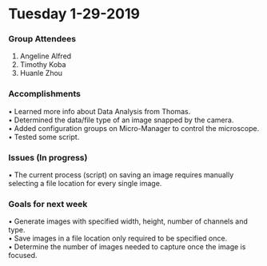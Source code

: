 # Tuesday 1-29-2019

### Group Attendees
1. Angeline Alfred
2. Timothy Koba 
3. Huanle Zhou

### Accomplishments
• Learned more info about Data Analysis from Thomas. \
• Determined the data/file type of an image snapped by the camera. \
• Added configuration groups on Micro-Manager to control the microscope.\
• Tested some script.


### Issues (In progress)
• The current process (script) on saving an image requires manually selecting a file location for every single image.  


### Goals for next week
• Generate images with specified width, height, number of channels and type.\
• Save images in a file location only required to be specified once.\
• Determine the number of images needed to capture once the image is focused.


